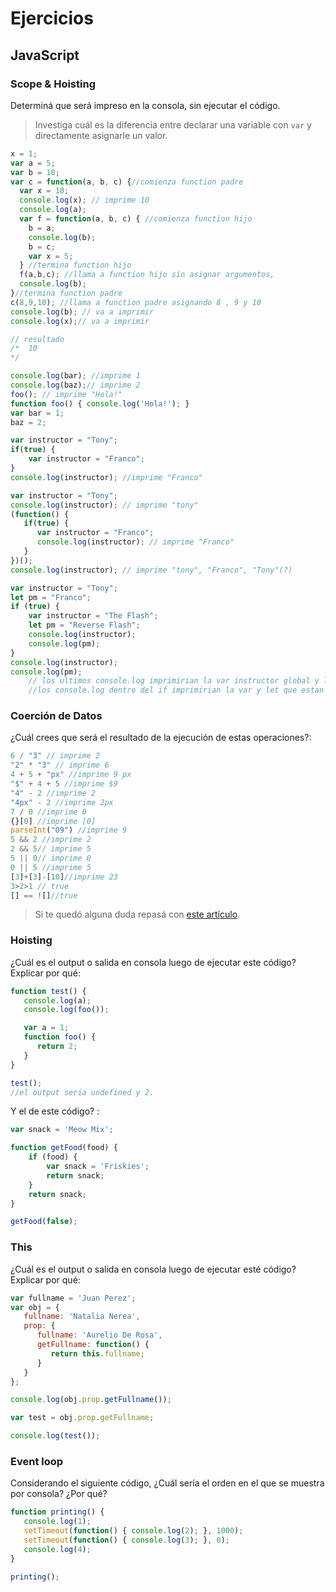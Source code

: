 
# Ejercicios

## JavaScript

### Scope & Hoisting

Determiná que será impreso en la consola, sin ejecutar el código.

> Investiga cuál es la diferencia entre declarar una variable con `var` y directamente asignarle un valor.

```javascript
x = 1; 
var a = 5; 
var b = 10; 
var c = function(a, b, c) {//comienza function padre
  var x = 10;
  console.log(x); // imprime 10
  console.log(a); 
  var f = function(a, b, c) { //comienza function hijo
    b = a;
    console.log(b);
    b = c; 
    var x = 5; 
  } //termina function hijo
  f(a,b,c); //llama a function hijo sin asignar argumentos,
  console.log(b);
}//termina function padre
c(8,9,10); //llama a function padre asignando 8 , 9 y 10
console.log(b); // va a imprimir 
console.log(x);// va a imprimir

// resultado
/*  10
*/
```


```javascript
console.log(bar); //imprime 1
console.log(baz);// imprime 2
foo(); // imprime "Hola!"
function foo() { console.log('Hola!'); }
var bar = 1;
baz = 2;
```

```javascript
var instructor = "Tony";
if(true) {
    var instructor = "Franco";
}
console.log(instructor); //imprime "Franco"
```

```javascript
var instructor = "Tony";
console.log(instructor); // imprime "tony"
(function() {
   if(true) {
      var instructor = "Franco"; 
      console.log(instructor); // imprime "Franco"
   }
})();
console.log(instructor); // imprime "tony", "Franco", "Tony"(?)
```

```javascript
var instructor = "Tony";
let pm = "Franco";
if (true) {
    var instructor = "The Flash";
    let pm = "Reverse Flash";
    console.log(instructor);
    console.log(pm);
}
console.log(instructor);
console.log(pm);          
    // los ultimos console.log imprimirian la var instructor global y la var pm global
    //los console.log dentro del if imprimirian la var y let que estan dentro de ella.
```
### Coerción de Datos

¿Cuál crees que será el resultado de la ejecución de estas operaciones?:

```javascript
6 / "3" // imprime 2
"2" * "3" // imprime 6
4 + 5 + "px" //imprime 9 px
"$" + 4 + 5 //imprime $9
"4" - 2 //imprime 2
"4px" - 2 //imprime 2px
7 / 0 //imprime 0
{}[0] //imprime [0]
parseInt("09") //imprime 9
5 && 2 //imprime 2
2 && 5// imprime 5
5 || 0// imprime 0
0 || 5 //imprime 5
[3]+[3]-[10]//imprime 23
3>2>1 // true
[] == ![]//true
```

> Si te quedó alguna duda repasá con [este artículo](http://javascript.info/tutorial/object-conversion).


### Hoisting

¿Cuál es el output o salida en consola luego de ejecutar este código? Explicar por qué:

```javascript
function test() {
   console.log(a);
   console.log(foo());

   var a = 1;
   function foo() {
      return 2;
   }
}

test();
//el output seria undefined y 2.
```

Y el de este código? :

```javascript
var snack = 'Meow Mix';

function getFood(food) {
    if (food) {
        var snack = 'Friskies';
        return snack;
    }
    return snack;
}

getFood(false);
```


### This

¿Cuál es el output o salida en consola luego de ejecutar esté código? Explicar por qué:

```javascript
var fullname = 'Juan Perez';
var obj = {
   fullname: 'Natalia Nerea',
   prop: {
      fullname: 'Aurelio De Rosa',
      getFullname: function() {
         return this.fullname;
      }
   }
};

console.log(obj.prop.getFullname());

var test = obj.prop.getFullname;

console.log(test());
```

### Event loop

Considerando el siguiente código, ¿Cuál sería el orden en el que se muestra por consola? ¿Por qué?

```javascript
function printing() {
   console.log(1);
   setTimeout(function() { console.log(2); }, 1000);
   setTimeout(function() { console.log(3); }, 0);
   console.log(4);
}

printing();
```
